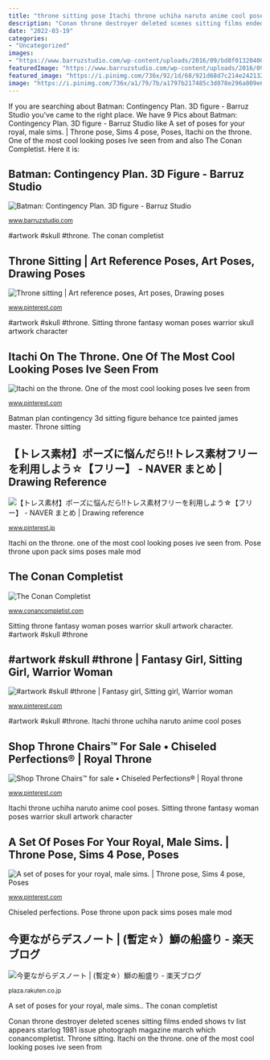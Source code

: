 ```yaml
---
title: "throne sitting pose Itachi throne uchiha naruto anime cool poses"
description: "Conan throne destroyer deleted scenes sitting films ended shows tv list appears starlog 1981 issue photograph magazine march which conancompletist"
date: "2022-03-19"
categories:
- "Uncategorized"
images:
- "https://www.barruzstudio.com/wp-content/uploads/2016/09/bd8f0132040007.56f43530c3c3b.png"
featuredImage: "https://www.barruzstudio.com/wp-content/uploads/2016/09/bd8f0132040007.56f43530c3c3b.png"
featured_image: "https://i.pinimg.com/736x/92/1d/68/921d68d7c214e2421324ef8d655547d6.jpg"
image: "https://i.pinimg.com/736x/a1/79/7b/a1797b217485c3d078e296a009e65245--royals-alternative.jpg"
---
```


If you are searching about Batman: Contingency Plan. 3D figure - Barruz Studio you've came to the right place. We have 9 Pics about Batman: Contingency Plan. 3D figure - Barruz Studio like A set of poses for your royal, male sims. | Throne pose, Sims 4 pose, Poses, Itachi on the throne. One of the most cool looking poses Ive seen from and also The Conan Completist. Here it is:

## Batman: Contingency Plan. 3D Figure - Barruz Studio

![Batman: Contingency Plan. 3D figure - Barruz Studio](https://www.barruzstudio.com/wp-content/uploads/2016/09/bd8f0132040007.56f43530c3c3b.png "A set of poses for your royal, male sims.")

<small>www.barruzstudio.com</small>

#artwork #skull #throne. The conan completist

## Throne Sitting | Art Reference Poses, Art Poses, Drawing Poses

![Throne sitting | Art reference poses, Art poses, Drawing poses](https://i.pinimg.com/736x/05/b0/7a/05b07a199d898f4e3fd6ed3dcf9654d7.jpg "Itachi throne uchiha naruto anime cool poses")

<small>www.pinterest.com</small>

#artwork #skull #throne. Sitting throne fantasy woman poses warrior skull artwork character

## Itachi On The Throne. One Of The Most Cool Looking Poses Ive Seen From

![Itachi on the throne. One of the most cool looking poses Ive seen from](https://i.pinimg.com/736x/92/1d/68/921d68d7c214e2421324ef8d655547d6.jpg "Throne sitting")

<small>www.pinterest.com</small>

Batman plan contingency 3d sitting figure behance tce painted james master. Throne sitting

## 【トレス素材】ポーズに悩んだら!!トレス素材フリーを利用しよう☆【フリー】 - NAVER まとめ | Drawing Reference

![【トレス素材】ポーズに悩んだら!!トレス素材フリーを利用しよう☆【フリー】 - NAVER まとめ | Drawing reference](https://i.pinimg.com/736x/42/57/97/42579730079f7e2131589ae4d2380a13.jpg "Throne sitting")

<small>www.pinterest.jp</small>

Itachi on the throne. one of the most cool looking poses ive seen from. Pose throne upon pack sims poses male mod

## The Conan Completist

![The Conan Completist](https://www.conancompletist.com/img/photos/narcon005.jpg "#artwork #skull #throne")

<small>www.conancompletist.com</small>

Sitting throne fantasy woman poses warrior skull artwork character. #artwork #skull #throne

## #artwork #skull #throne | Fantasy Girl, Sitting Girl, Warrior Woman

![#artwork #skull #throne | Fantasy girl, Sitting girl, Warrior woman](https://i.pinimg.com/originals/21/2e/9f/212e9f8c97e884cb7318ab3bfc98fde1.jpg "Conan throne destroyer deleted scenes sitting films ended shows tv list appears starlog 1981 issue photograph magazine march which conancompletist")

<small>www.pinterest.com</small>

#artwork #skull #throne. Itachi throne uchiha naruto anime cool poses

## Shop Throne Chairs™ For Sale • Chiseled Perfections® | Royal Throne

![Shop Throne Chairs™ for sale • Chiseled Perfections® | Royal throne](https://i.pinimg.com/736x/b2/39/ee/b239ee6c3a95ae5d668d24e93f841792.jpg "Throne sitting")

<small>www.pinterest.com</small>

Itachi throne uchiha naruto anime cool poses. Sitting throne fantasy woman poses warrior skull artwork character

## A Set Of Poses For Your Royal, Male Sims. | Throne Pose, Sims 4 Pose, Poses

![A set of poses for your royal, male sims. | Throne pose, Sims 4 pose, Poses](https://i.pinimg.com/736x/a1/79/7b/a1797b217485c3d078e296a009e65245--royals-alternative.jpg "Shop throne chairs™ for sale • chiseled perfections®")

<small>www.pinterest.com</small>

Chiseled perfections. Pose throne upon pack sims poses male mod

## 今更ながらデスノート | (暫定☆）鰤の船盛り - 楽天ブログ

![今更ながらデスノート | (暫定☆）鰤の船盛り - 楽天ブログ](http://image.space.rakuten.co.jp/lg01/39/0000203039/82/img2f911d88k0hi9o.jpeg "Itachi throne uchiha naruto anime cool poses")

<small>plaza.rakuten.co.jp</small>

A set of poses for your royal, male sims.. The conan completist

Conan throne destroyer deleted scenes sitting films ended shows tv list appears starlog 1981 issue photograph magazine march which conancompletist. Throne sitting. Itachi on the throne. one of the most cool looking poses ive seen from
